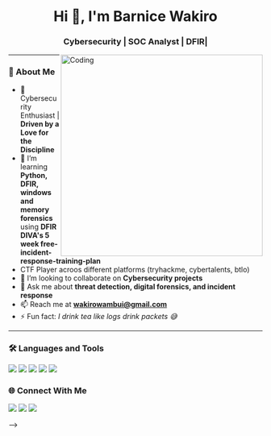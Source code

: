 <h1 align="center">Hi 👋, I'm Barnice Wakiro</h1>
<h3 align="center">Cybersecurity | SOC Analyst | DFIR|</h3>

<img align="right" alt="Coding" width="400" src="https://raw.githubusercontent.com/rajneeshraj/rajneeshraj/master/code.gif">

---

### 🚀 About Me
- 🔭 Cybersecurity Enthusiast | **Driven by a Love for the Discipline**
- 🌱 I’m learning **Python, DFIR, windows and memory forensics** using **DFIR DIVA's 5 week free-incident-response-training-plan**
- CTF Player acroos different platforms (tryhackme, cybertalents, btlo)
- 👯 I’m looking to collaborate on **Cybersecurity projects**
- 💬 Ask me about **threat detection, digital forensics, and incident response**
- 📫 Reach me at **wakirowambui@gmail.com**
- ⚡ Fun fact: *I drink tea like logs drink packets 😅*

---

### 🛠️ Languages and Tools
<p align="left">
  <img src="https://img.shields.io/badge/Python-3776AB?style=for-the-badge&logo=python&logoColor=white" />
  <img src="https://img.shields.io/badge/Linux-FCC624?style=for-the-badge&logo=linux&logoColor=black" />
  <img src="https://img.shields.io/badge/Bash-121011?style=for-the-badge&logo=gnu-bash&logoColor=white" />
  <img src="https://img.shields.io/badge/SQL-336791?style=for-the-badge&logo=postgresql&logoColor=white" />
  <img src="https://img.shields.io/badge/Git-F05032?style=for-the-badge&logo=git&logoColor=white" />
</p>

### 🌐 Connect With Me
<p align="left">
  <a href="https://linkedin.com/in/YOUR-LINKEDIN"><img src="https://img.shields.io/badge/-LinkedIn-blue?style=flat-square&logo=linkedin" /></a>
  <a href="https://twitter.com/YOUR-TWITTER"><img src="https://img.shields.io/badge/-Twitter-%231DA1F2?style=flat-square&logo=twitter&logoColor=white" /></a>
  <a href="mailto:your.email@example.com"><img src="https://img.shields.io/badge/-Email-D14836?style=flat-square&logo=gmail&logoColor=white" /></a>
</p>

-->

